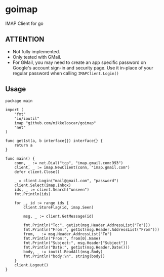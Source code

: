 goimap
======

IMAP Client for go

ATTENTION
---------

- Not fully implemented.
- Only tested with GMail.
- For GMail, you may need to create an app specific password on Google's account sign-in and security page. Use it in-place of your regular password when calling `IMAPClient.Login()`

Usage
-----

    package main

    import (
        "fmt"
        "io/ioutil"
        imap "github.com/mikkeloscar/goimap"
        "net"
    )

    func get1st(a, b interface{}) interface{} {
        return a
    }

    func main() {
        conn, _ := net.Dial("tcp", "imap.gmail.com:993")
        client, _ := imap.NewClient(conn, "imap.gmail.com")
        defer client.Close()

        _ = client.Login("mail@gmail.com", "password")
        client.Select(imap.Inbox)
        ids, _ := client.Search("unseen")
        fmt.Println(ids)

        for _, id := range ids {
            client.StoreFlag(id, imap.Seen)

            msg, _ := client.GetMessage(id)

            fmt.Println("To:", get1st(msg.Header.AddressList("To")))
            fmt.Println("From:", get1st(msg.Header.AddressList("From")))
            from, _ := msg.Header.AddressList("To")
            fmt.Println("From:", from[0].Name)
            fmt.Println("Subject:", msg.Header["Subject"])
            fmt.Println("Date:", get1st(msg.Header.Date()))
            body, _ := ioutil.ReadAll(msg.Body)
            fmt.Println("body:\n", string(body))
        }
        client.Logout()
    }
